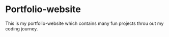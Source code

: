 # Portfolio-website 

This is my portfolio-website which contains many fun projects throu out my coding journey.




